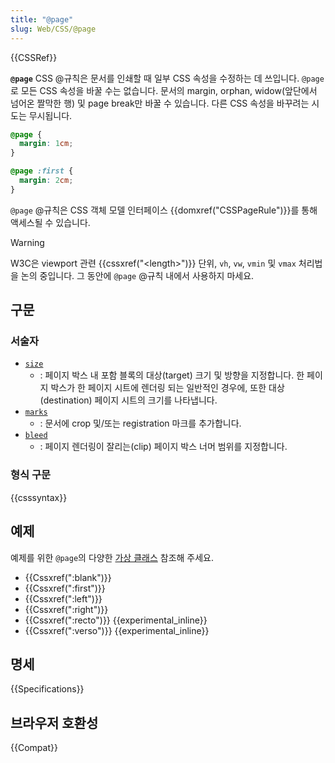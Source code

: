 ```yaml
---
title: "@page"
slug: Web/CSS/@page
---
```


{{CSSRef}}

**`@page`** CSS @규칙은 문서를 인쇄할 때 일부 CSS 속성을 수정하는 데 쓰입니다. `@page`로 모든 CSS 속성을 바꿀 수는 없습니다. 문서의 margin, orphan, widow(앞단에서 넘어온 짤막한 행) 및 page break만 바꿀 수 있습니다. 다른 CSS 속성을 바꾸려는 시도는 무시됩니다.

```css
@page {
  margin: 1cm;
}

@page :first {
  margin: 2cm;
}
```

`@page` @규칙은 CSS 객체 모델 인터페이스 {{domxref("CSSPageRule")}}를 통해 액세스될 수 있습니다.

> [!WARNING]
> W3C은 viewport 관련 {{cssxref("&lt;length&gt;")}} 단위, `vh`, `vw`, `vmin` 및 `vmax` 처리법을 논의 중입니다. 그 동안에 `@page` @규칙 내에서 사용하지 마세요.

## 구문

### 서술자

- [`size`](/ko/docs/Web/CSS/@page/size)
  - : 페이지 박스 내 포함 블록의 대상(target) 크기 및 방향을 지정합니다. 한 페이지 박스가 한 페이지 시트에 렌더링 되는 일반적인 경우에, 또한 대상(destination) 페이지 시트의 크기를 나타냅니다.
- [`marks`](/ko/docs/Web/CSS/@page/marks)
  - : 문서에 crop 및/또는 registration 마크를 추가합니다.
- [`bleed`](/ko/docs/Web/CSS/@page/bleed)
  - : 페이지 렌더링이 잘리는(clip) 페이지 박스 너머 범위를 지정합니다.

### 형식 구문

{{csssyntax}}

## 예제

예제를 위한 `@page`의 다양한 [가상 클래스](/ko/docs/Web/CSS/Pseudo-classes) 참조해 주세요.

- {{Cssxref(":blank")}}
- {{Cssxref(":first")}}
- {{Cssxref(":left")}}
- {{Cssxref(":right")}}
- {{Cssxref(":recto")}} {{experimental_inline}}
- {{Cssxref(":verso")}} {{experimental_inline}}

## 명세

{{Specifications}}

## 브라우저 호환성

{{Compat}}

